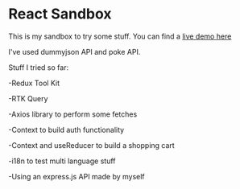 # React Sandbox

This is my sandbox to try some stuff. You can find a [live demo here](https://some-sandbox.netlify.app/)

I've used dummyjson API and poke API.

Stuff I tried so far:

-Redux Tool Kit

-RTK Query

-Axios library to perform some fetches

-Context to build auth functionality

-Context and useReducer to build a shopping cart

-i18n to test multi language stuff

-Using an express.js API made by myself
